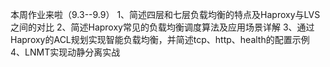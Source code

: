 本周作业来啦（9.3--9.9）
1、简述四层和七层负载均衡的特点及Haproxy与LVS之间的对比 
2、简述Haproxy常见的负载均衡调度算法及应用场景详解 
3、通过Haproxy的ACL规划实现智能负载均衡，并简述tcp、http、health的配置示例 
4、LNMT实现动静分离实战
